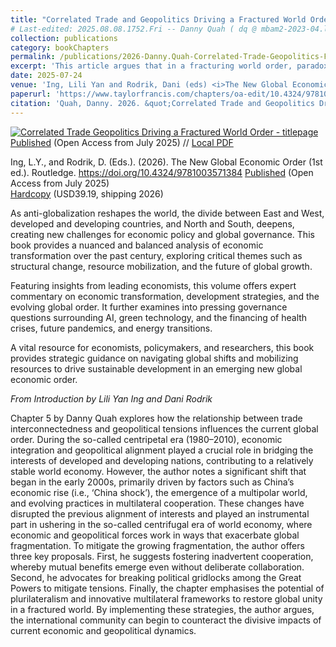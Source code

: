 ```yaml
---
title: "Correlated Trade and Geopolitics Driving a Fractured World Order"
# Last-edited: 2025.08.08.1752.Fri -- Danny Quah ( dq @ mbam2-2023-04.local )
collection: publications
category: bookChapters
permalink: /publications/2026-Danny.Quah-Correlated-Trade-Geopolitics-Fractured-Order-GNEO-Routledge/
excerpt: 'This article argues that in a fracturing world order, paradoxically, geopolitics and trade align.  It is, thus, a fallacy that geopolitics and economics provide a balance through working in opposition in a fragmenting global economy.'
date: 2025-07-24
venue: 'Ing, Lili Yan and Rodrik, Dani (eds) <i>The New Global Economic Order</i>, Routledge'
paperurl: 'https://www.taylorfrancis.com/chapters/oa-edit/10.4324/9781003571384-5/correlated-trade-geopolitics-driving-fractured-world-order-danny-quah'
citation: 'Quah, Danny. 2026. &quot;Correlated Trade and Geopolitics Driving a Fractured World Order.&quot; Ch. 5, pp. 54-66, in Ing, Lili Yan and Rodrik, Dani (eds.) <i>The New Global Economic Order</i>, Routledge.'
---
```

[<img src="https://DannyQuah.github.io/Storage/2026-Danny.Quah-Correlated-Trade-Geopolitics-Fractured-Order-GNEO-Routledge-titlepage.png" alt = "Correlated Trade Geopolitics Driving a Fractured World Order - titlepage"/>](https://DannyQuah.github.io/Storage/2026-Danny.Quah-Correlated-Trade-Geopolitics-Fractured-Order-GNEO-Routledge.pdf)
[Published](https://www.taylorfrancis.com/chapters/oa-edit/10.4324/9781003571384-5/correlated-trade-geopolitics-driving-fractured-world-order-danny-quah) (Open Access from July 2025)  //  [Local PDF](https://DannyQuah.github.io/Storage/2026-Danny.Quah-Correlated-Trade-Geopolitics-Fractured-Order-GNEO-Routledge.pdf)

Ing, L.Y., and Rodrik, D. (Eds.). (2026). The New Global Economic Order (1st ed.). Routledge. https://doi.org/10.4324/9781003571384
[Published](https://www.taylorfrancis.com/books/oa-edit/10.4324/9781003571384/new-global-economic-order-lili-yan-ing-dani-rodrik) (Open Access from July 2025)  
[Hardcopy](https://www.routledge.com/The-New-Global-Economic-Order/Ing-Rodrik/p/book/9781032945538) (USD39.19, shipping 2026)  

As anti-globalization reshapes the world, the divide between East and West, developed and developing countries, and North and South, deepens, creating new challenges for economic policy and global governance. This book provides a nuanced and balanced analysis of economic transformation over the past century, exploring critical themes such as structural change, resource mobilization, and the future of global growth.  

Featuring insights from leading economists, this volume offers expert commentary on economic transformation, development strategies, and the evolving global order. It further examines into pressing governance questions surrounding AI, green technology, and the financing of health crises, future pandemics, and energy transitions.  

A vital resource for economists, policymakers, and researchers, this book provides strategic guidance on navigating global shifts and mobilizing resources to drive sustainable development in an emerging new global economic order.  


*From Introduction by Lili Yan Ing and Dani Rodrik*  

Chapter 5 by Danny Quah explores how the relationship between trade interconnectedness and geopolitical tensions influences the current global order. During the so-called centripetal era (1980–2010), economic integration and geopolitical alignment played a crucial role in bridging the interests of developed and developing nations, contributing to a relatively stable world economy. However, the author notes a significant shift that began in the early 2000s, primarily driven by factors such as China’s economic rise (i.e., ‘China shock’), the emergence of a multipolar world, and evolving practices in multilateral cooperation. These changes have disrupted the previous alignment of interests and played an instrumental part in ushering in the so-called centrifugal era of world economy, where economic and geopolitical forces work in ways that exacerbate global fragmentation. To mitigate the growing fragmentation, the author offers three key proposals. First, he suggests fostering inadvertent cooperation, whereby mutual benefits emerge even without deliberate collaboration. Second, he advocates for breaking political gridlocks among the Great Powers to mitigate tensions. Finally, the chapter emphasises the potential of plurilateralism and innovative multilateral frameworks to restore global unity in a fractured world. By implementing these strategies, the author argues, the international community can begin to counteract the divisive impacts of current economic and geopolitical dynamics.





